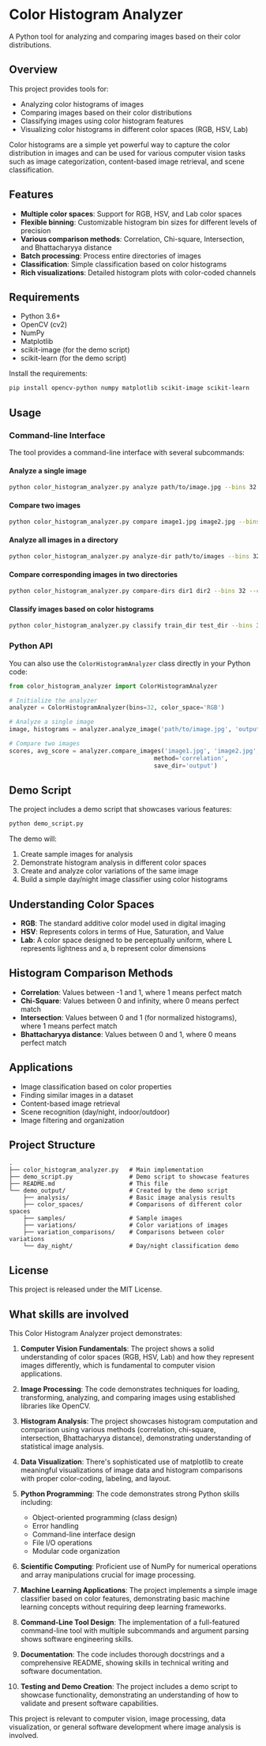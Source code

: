# Color Histogram Analyzer

A Python tool for analyzing and comparing images based on their color distributions.

## Overview

This project provides tools for:

- Analyzing color histograms of images
- Comparing images based on their color distributions
- Classifying images using color histogram features
- Visualizing color histograms in different color spaces (RGB, HSV, Lab)

Color histograms are a simple yet powerful way to capture the color distribution in images and can be used for various computer vision tasks such as image categorization, content-based image retrieval, and scene classification.

## Features

- **Multiple color spaces**: Support for RGB, HSV, and Lab color spaces
- **Flexible binning**: Customizable histogram bin sizes for different levels of precision
- **Various comparison methods**: Correlation, Chi-square, Intersection, and Bhattacharyya distance
- **Batch processing**: Process entire directories of images
- **Classification**: Simple classification based on color histograms
- **Rich visualizations**: Detailed histogram plots with color-coded channels

## Requirements

- Python 3.6+
- OpenCV (cv2)
- NumPy
- Matplotlib
- scikit-image (for the demo script)
- scikit-learn (for the demo script)

Install the requirements:

```bash
pip install opencv-python numpy matplotlib scikit-image scikit-learn
```

## Usage

### Command-line Interface

The tool provides a command-line interface with several subcommands:

#### Analyze a single image

```bash
python color_histogram_analyzer.py analyze path/to/image.jpg --bins 32 --color-space RGB --save-dir output
```

#### Compare two images

```bash
python color_histogram_analyzer.py compare image1.jpg image2.jpg --bins 32 --color-space HSV --method correlation --save-dir output
```

#### Analyze all images in a directory

```bash
python color_histogram_analyzer.py analyze-dir path/to/images --bins 32 --color-space RGB --save-dir output
```

#### Compare corresponding images in two directories

```bash
python color_histogram_analyzer.py compare-dirs dir1 dir2 --bins 32 --color-space RGB --method correlation --save-dir output
```

#### Classify images based on color histograms

```bash
python color_histogram_analyzer.py classify train_dir test_dir --bins 32 --color-space HSV --method correlation
```

### Python API

You can also use the `ColorHistogramAnalyzer` class directly in your Python code:

```python
from color_histogram_analyzer import ColorHistogramAnalyzer

# Initialize the analyzer
analyzer = ColorHistogramAnalyzer(bins=32, color_space='RGB')

# Analyze a single image
image, histograms = analyzer.analyze_image('path/to/image.jpg', 'output')

# Compare two images
scores, avg_score = analyzer.compare_images('image1.jpg', 'image2.jpg', 
                                         method='correlation', 
                                         save_dir='output')
```

## Demo Script

The project includes a demo script that showcases various features:

```bash
python demo_script.py
```

The demo will:

1. Create sample images for analysis
2. Demonstrate histogram analysis in different color spaces
3. Create and analyze color variations of the same image
4. Build a simple day/night image classifier using color histograms

## Understanding Color Spaces

- **RGB**: The standard additive color model used in digital imaging
- **HSV**: Represents colors in terms of Hue, Saturation, and Value
- **Lab**: A color space designed to be perceptually uniform, where L represents lightness and a, b represent color dimensions

## Histogram Comparison Methods

- **Correlation**: Values between -1 and 1, where 1 means perfect match
- **Chi-Square**: Values between 0 and infinity, where 0 means perfect match
- **Intersection**: Values between 0 and 1 (for normalized histograms), where 1 means perfect match
- **Bhattacharyya distance**: Values between 0 and 1, where 0 means perfect match

## Applications

- Image classification based on color properties
- Finding similar images in a dataset
- Content-based image retrieval
- Scene recognition (day/night, indoor/outdoor)
- Image filtering and organization

## Project Structure

```
.
├── color_histogram_analyzer.py   # Main implementation
├── demo_script.py                # Demo script to showcase features
├── README.md                     # This file
└── demo_output/                  # Created by the demo script
    ├── analysis/                 # Basic image analysis results
    ├── color_spaces/             # Comparisons of different color spaces
    ├── samples/                  # Sample images
    ├── variations/               # Color variations of images
    ├── variation_comparisons/    # Comparisons between color variations
    └── day_night/                # Day/night classification demo
```

## License

This project is released under the MIT License.


## What skills are involved

This Color Histogram Analyzer project demonstrates:

1. **Computer Vision Fundamentals**: The project shows a solid understanding of color spaces (RGB, HSV, Lab) and how they represent images differently, which is fundamental to computer vision applications.

2. **Image Processing**: The code demonstrates techniques for loading, transforming, analyzing, and comparing images using established libraries like OpenCV.

3. **Histogram Analysis**: The project showcases histogram computation and comparison using various methods (correlation, chi-square, intersection, Bhattacharyya distance), demonstrating understanding of statistical image analysis.

4. **Data Visualization**: There's sophisticated use of matplotlib to create meaningful visualizations of image data and histogram comparisons with proper color-coding, labeling, and layout.

5. **Python Programming**: The code demonstrates strong Python skills including:
   - Object-oriented programming (class design)
   - Error handling
   - Command-line interface design
   - File I/O operations
   - Modular code organization

6. **Scientific Computing**: Proficient use of NumPy for numerical operations and array manipulations crucial for image processing.

7. **Machine Learning Applications**: The project implements a simple image classifier based on color features, demonstrating basic machine learning concepts without requiring deep learning frameworks.

8. **Command-Line Tool Design**: The implementation of a full-featured command-line tool with multiple subcommands and argument parsing shows software engineering skills.

9. **Documentation**: The code includes thorough docstrings and a comprehensive README, showing skills in technical writing and software documentation.

10. **Testing and Demo Creation**: The project includes a demo script to showcase functionality, demonstrating an understanding of how to validate and present software capabilities.

This project is relevant to computer vision, image processing, data visualization, or general software development where image analysis is involved.